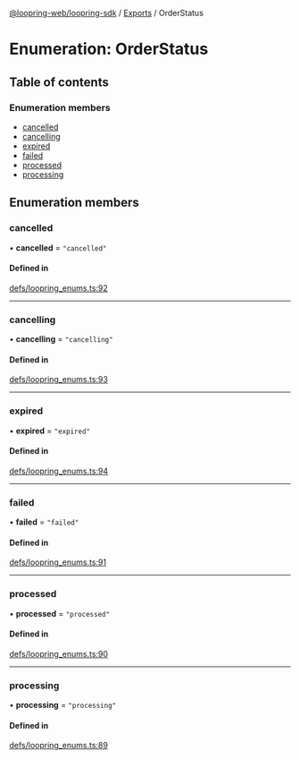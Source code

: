 [@loopring-web/loopring-sdk](../README.md) / [Exports](../modules.md) / OrderStatus

# Enumeration: OrderStatus

## Table of contents

### Enumeration members

- [cancelled](OrderStatus.md#cancelled)
- [cancelling](OrderStatus.md#cancelling)
- [expired](OrderStatus.md#expired)
- [failed](OrderStatus.md#failed)
- [processed](OrderStatus.md#processed)
- [processing](OrderStatus.md#processing)

## Enumeration members

### cancelled

• **cancelled** = `"cancelled"`

#### Defined in

[defs/loopring_enums.ts:92](https://github.com/Loopring/loopring_sdk/blob/532648f/src/defs/loopring_enums.ts#L92)

___

### cancelling

• **cancelling** = `"cancelling"`

#### Defined in

[defs/loopring_enums.ts:93](https://github.com/Loopring/loopring_sdk/blob/532648f/src/defs/loopring_enums.ts#L93)

___

### expired

• **expired** = `"expired"`

#### Defined in

[defs/loopring_enums.ts:94](https://github.com/Loopring/loopring_sdk/blob/532648f/src/defs/loopring_enums.ts#L94)

___

### failed

• **failed** = `"failed"`

#### Defined in

[defs/loopring_enums.ts:91](https://github.com/Loopring/loopring_sdk/blob/532648f/src/defs/loopring_enums.ts#L91)

___

### processed

• **processed** = `"processed"`

#### Defined in

[defs/loopring_enums.ts:90](https://github.com/Loopring/loopring_sdk/blob/532648f/src/defs/loopring_enums.ts#L90)

___

### processing

• **processing** = `"processing"`

#### Defined in

[defs/loopring_enums.ts:89](https://github.com/Loopring/loopring_sdk/blob/532648f/src/defs/loopring_enums.ts#L89)

